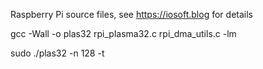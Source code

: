 Raspberry Pi source files, see https://iosoft.blog for details

gcc -Wall -o plas32 rpi_plasma32.c rpi_dma_utils.c -lm

sudo ./plas32 -n 128 -t